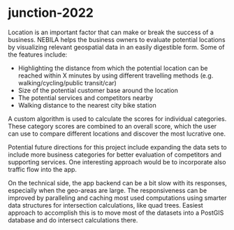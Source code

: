 # junction-2022

Location is an important factor that can make or break the success of a
business. NEBILA helps the business owners to evaluate potential locations by
visualizing relevant geospatial data in an easily digestible form. Some of the
features include:

- Highlighting the distance from which the potential location can be reached
  within X minutes by using different travelling methods (e.g.
  walking/cycling/public transit/car)
- Size of the potential customer base around the location
- The potential services and competitors nearby
- Walking distance to the nearest city bike station

A custom algorithm is used to calculate the scores for individual categories.
These category scores are combined to an overall score, which the user can use
to compare different locations and discover the most lucrative one.

Potential future directions for this project include expanding the data sets to
include more business categories for better evaluation of competitors and
supporting services. One interesting approach would be to incorporate also
traffic flow into the app.

On the technical side, the app backend can be a bit slow with its responses,
especially when the geo-areas are large. The responsiveness can be improved by
paralleling and caching most used computations using smarter data structures for
intersection calculations, like quad trees. Easiest approach to accomplish this
is to move most of the datasets into a PostGIS database and do intersect
calculations there.

